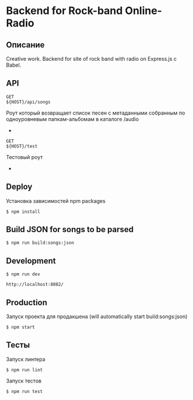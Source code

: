 Backend for Rock-band Online-Radio
==================================

Описание
--------

Creative work. Backend for site of rock band with radio on Express.js с Babel.


API
---

    GET
    ${HOST}/api/songs

Роут который возвращает список песен с метаданными собранным по одноуровневым папкам-альбомам в каталоге /audio

*

    GET
    ${HOST}/test

Тестовый роут

*

Deploy
------

Установка зависимостей npm packages

    $ npm install


Build JSON for songs to be parsed
---------------------------------

    $ npm run build:songs:json


Development
-----------

    $ npm run dev

    http://localhost:8082/

Production
----------

Запуск проекта для продакшена (will automatically start build:songs:json)

    $ npm start

Тесты
-----

Запуск линтера

    $ npm run lint

Запуск тестов

    $ npm run test
